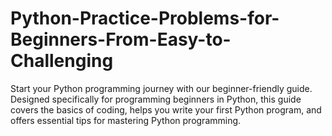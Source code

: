 # Python-Practice-Problems-for-Beginners-From-Easy-to-Challenging
Start your Python programming journey with our beginner-friendly guide. Designed specifically for programming beginners in Python, this guide covers the basics of coding, helps you write your first Python program, and offers essential tips for mastering Python programming.
